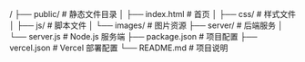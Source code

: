 /
├── public/ # 静态文件目录
│ ├── index.html # 首页
│ ├── css/ # 样式文件
│ ├── js/ # 脚本文件
│ └── images/ # 图片资源
├── server/ # 后端服务
│ └── server.js # Node.js 服务端
├── package.json # 项目配置
├── vercel.json # Vercel 部署配置
└── README.md # 项目说明
